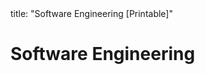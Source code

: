 <frontmatter>
title: "Software Engineering [Printable]"
</frontmatter>

<link rel="stylesheet" href="{{baseUrl}}/css/textbook.css">

<div class="website-content">

<div id="main">

# Software Engineering

<include src="prosAndCons/print.md" />

</div>

</div>
